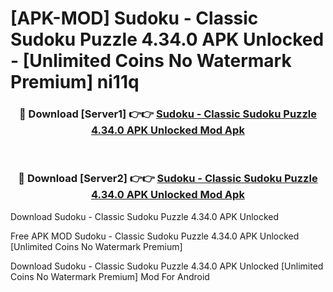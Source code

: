 # [APK-MOD] Sudoku - Classic Sudoku Puzzle 4.34.0 APK Unlocked - [Unlimited Coins No Watermark Premium] ni11q



<div align="center">
<h3>🔴 Download [Server1] 👉👉 <a href="https://momento.my/?title=Sudoku_-_Classic_Sudoku_Puzzle_4.34.0_APK_Unlocked">Sudoku - Classic Sudoku Puzzle 4.34.0 APK Unlocked Mod Apk</a></h3><br>

<h3>🔴 Download [Server2] 👉👉 <a href="https://momento.my/?title=Sudoku_-_Classic_Sudoku_Puzzle_4.34.0_APK_Unlocked">Sudoku - Classic Sudoku Puzzle 4.34.0 APK Unlocked Mod Apk</a></h3>
</div>



Download Sudoku - Classic Sudoku Puzzle 4.34.0 APK Unlocked 

Free APK MOD Sudoku - Classic Sudoku Puzzle 4.34.0 APK Unlocked [Unlimited Coins No Watermark Premium]

Download Sudoku - Classic Sudoku Puzzle 4.34.0 APK Unlocked [Unlimited Coins No Watermark Premium] Mod For Android
